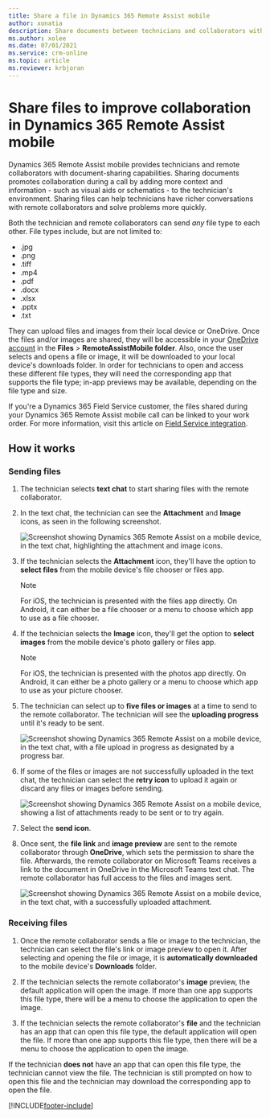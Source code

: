 ```yaml
---
title: Share a file in Dynamics 365 Remote Assist mobile
author: xonatia
description: Share documents between technicians and collaborators with the Dynamics 365 Remote Assist mobile app.
ms.author: xolee
ms.date: 07/01/2021
ms.service: crm-online
ms.topic: article
ms.reviewer: krbjoran
---
```

# Share files to improve collaboration in Dynamics 365 Remote Assist mobile

Dynamics 365 Remote Assist mobile provides technicians and remote collaborators with document-sharing capabilities. Sharing documents promotes collaboration during a call by adding more context and information - such as visual aids or schematics - to the technician's environment. Sharing files can help technicians have richer conversations with remote collaborators and solve problems more quickly.  
 
Both the technician and remote collaborators can send *any* file type to each other. File types include, but are not limited to: 

- .jpg 
- .png 
- .tiff 
- .mp4 
- .pdf 
- .docx 
- .xlsx 
- .pptx
- .txt 
 
They can upload files and images from their local device or OneDrive. Once the files and/or images are shared, they will be accessible in your [OneDrive account](https://onedrive.live.com/about/signin/) in the **Files** > **RemoteAssistMobile folder**. Also, once the user selects and opens a file or image, it will be downloaded to your local device's downloads folder. In order for technicians to open and access these different file types, they will need the corresponding app that supports the file type; in-app previews may be available, depending on the file type and size.

If you're a Dynamics 365 Field Service customer, the files shared during your Dynamics 365 Remote Assist mobile call can be linked to your work order. For more information, visit this article on [Field Service integration](./fs-integration.md).

## How it works

### Sending files 

1. The technician selects **text chat** to start sharing files with the remote collaborator. 

2. In the text chat, the technician can see the **Attachment** and **Image** icons, as seen in the following screenshot.

   ![Screenshot showing Dynamics 365 Remote Assist on a mobile device, in the text chat, highlighting the attachment and image icons.](./media/filesicons.PNG)

3. If the technician selects the **Attachment** icon, they'll have the option to **select files** from the mobile device's file chooser or files app. 

   > [!Note]
   > For iOS, the technician is presented with the files app directly. On Android, it can either be a file chooser or a menu to choose which app to use as a file chooser.

4. If the technician selects the **Image** icon, they'll get the option to **select images** from the mobile device's photo gallery or files app. 
   
   > [!Note] 
   > For iOS, the technician is presented with the photos app directly. On Android, it can either be a photo gallery or a menu to choose which app to use as your picture chooser.

5. The technician can select up to **five files or images** at a time to send to the remote collaborator. The technician will see the **uploading progress** until it's ready to be sent.

   ![Screenshot showing Dynamics 365 Remote Assist on a mobile device, in the text chat, with a file upload in progress as designated by a progress bar.](./media/files_progress.PNG "Upload")

6. If some of the files or images are not successfully uploaded in the text chat, the technician can select the **retry icon** to upload it again or discard any files or images before sending. 

   ![Screenshot showing Dynamics 365 Remote Assist on a mobile device, showing a list of attachments ready to be sent or to try again.](./media/files_fail.PNG "Retry")

7. Select the **send icon**.

8. Once sent, the **file link** and **image preview** are sent to the remote collaborator through **OneDrive**, which sets the permission to share the file. Afterwards, the remote collaborator on Microsoft Teams receives a link to the document in OneDrive in the Microsoft Teams text chat. The remote collaborator has full access to the files and images sent. 

   ![Screenshot showing Dynamics 365 Remote Assist on a mobile device, in the text chat, with a successfully uploaded attachment.](./media/files_view.PNG)

### Receiving files 

1. Once the remote collaborator sends a file or image to the technician, the technician can select the file's link or image preview to open it. After selecting and opening the file or image, it is **automatically downloaded** to the mobile device's **Downloads** folder. 

2. If the technician selects the remote collaborator's **image** preview, the default application will open the image. If more than one app supports this file type, there will be a menu to choose the application to open the image. 

3. If the technician selects the remote collaborator's **file** and the technician has an app that can open this file type, the default application will open the file. If more than one app supports this file type, then there will be a menu to choose the application to open the image. 
 
If the technician **does not** have an app that can open this file type, the technician cannot view the file. The technician is still prompted on how to open this file and the technician may download the corresponding app to open the file.


[!INCLUDE[footer-include](../../includes/footer-banner.md)]
